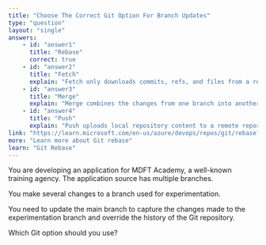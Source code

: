 ```yaml
---
title: "Choose The Correct Git Option For Branch Updates"
type: "question"
layout: "single"
answers:
    - id: "answer1"
      title: "Rebase"
      correct: true
    - id: "answer2"
      title: "Fetch"
      explain: "Fetch only downloads commits, refs, and files from a remote repository to your local repository without merging them. It doesn't update branches or modify history."
    - id: "answer3"
      title: "Merge"
      explain: "Merge combines the changes from one branch into another while preserving the commit history of both branches. It doesn't override history as required in the scenario."
    - id: "answer4"
      title: "Push"
      explain: "Push uploads local repository content to a remote repository. It doesn't modify branch history or combine changes from different branches."
link: "https://learn.microsoft.com/en-us/azure/devops/repos/git/rebase?view=azure-devops"
more: "Learn more about Git rebase"
learn: "Git Rebase"
---
```


You are developing an application for MDFT Academy, a well-known training agency. The application source has multiple branches.

You make several changes to a branch used for experimentation.

You need to update the main branch to capture the changes made to the experimentation branch and override the history of the Git repository.

Which Git option should you use?
